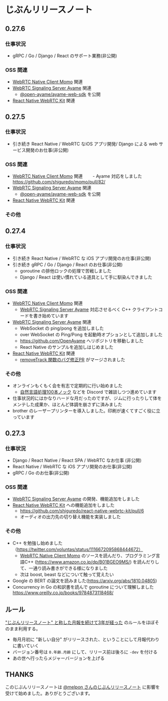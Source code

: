# じぶんリリースノート

## 0.27.6

### 仕事状況

- gRPC / Go / Django / React のサポート業務(非公開)

### OSS 関連

- [WebRTC Native Client Momo](https://github.com/shiguredo/momo) 関連
- [WebRTC Signaling Server Ayame](https://github.com/OpenAyame/ayame) 関連
    - [@open-ayame/ayame-web-sdk](https://www.npmjs.com/package/@open-ayame/ayame-web-sdk) を公開
- [React Native WebRTC Kit](https://github.com/shiguredo/react-native-webrtc-kit) 関連


## 0.27.5

### 仕事状況

- 引き続き React Native / WebRTC なiOS アプリ開発/ Django による web サービス開発のお仕事(非公開)


### OSS 関連

- [WebRTC Native Client Momo](https://github.com/shiguredo/momo) 関連
　　- Ayame 対応をしました https://github.com/shiguredo/momo/pull/82/
- [WebRTC Signaling Server Ayame](https://github.com/OpenAyame/ayame) 関連
    - [@open-ayame/ayame-web-sdk](https://www.npmjs.com/package/@open-ayame/ayame-web-sdk) を公開
- [React Native WebRTC Kit](https://github.com/shiguredo/react-native-webrtc-kit) 関連


### その他

## 0.27.4

### 仕事状況

- 引き続き React Native / WebRTC な iOS アプリ開発のお仕事(非公開) 
- 引き続き gRPC / Go / Django / React のお仕事(非公開)
    - goroutine の排他ロックの処理で苦戦しました
    - Django / React は使い慣れている道具として手に馴染んできました

### OSS 関連

- [WebRTC Native Client Momo](https://github.com/shiguredo/momo) 関連
    - [WebRTC Signaling Server Ayame](https://github.com/shiguredo/ayame) 対応させるべく C++ クライアントコードを書き始めています
- [WebRTC Signaling Server Ayame](https://github.com/OpenAyame/ayame) 関連
    - WebSocket の ping/pong を追加しました
    - over WebSocket の Ping/Pong を起動時オプションとして追加しました
    - https://github.com/OpenAyame へリポジトリを移動しました
    - React Native のサンプルを追加しはじめました
- [React Native WebRTC Kit](https://github.com/shiguredo/react-native-webrtc-kit) 関連
    - [removeTrack 関数のバグ修正PR](https://github.com/shiguredo/react-native-webrtc-kit/pull/9) がマージされました

### その他

- オンラインもくもく会を有志で定期的に行い始めました
    - [自然言語処理100本ノック](http://www.cl.ecei.tohoku.ac.jp/nlp100/) などを Discord で雑談しつつ進めています
- 仕事状況的にはかなりハードな月だったのですが、ジムに行ったりして体をメンテした成果か、ほとんど体調を崩さずに済みました
- brother のレーザープリンターを導入しました。印刷が速くてすごく役に立っています

## 0.27.3

### 仕事状況

- Django / React Native / React SPA / WebRTC なお仕事 (非公開)
- React Native / WebRTC な iOS アプリ開発のお仕事(非公開) 
- gRPC / Go のお仕事(非公開)

### OSS 関連

- [WebRTC Signaling Server Ayame](https://github.com/shiguredo/ayame) の開発、機能追加をしました
- [React Native WebRTC Kit](https://github.com/shiguredo/react-native-webrtc-kit) への機能追加をしました
    - https://github.com/shiguredo/react-native-webrtc-kit/pull/6
    - オーディオの出力先の切り替え機能を実装しました

### その他

- C++ を勉強し始めました（https://twitter.com/voluntas/status/1116672095868444672）
    - [WebRTC Native Client Momo](https://github.com/shiguredo/momo) のソースを読んだり、プログラミング言語C++ (https://www.amazon.co.jp/dp/B01BGEO9MS/) を読んだりして、一通り読み書きができる様になりました
    - 次は boost, beast などについて触って覚えたい
- Google の BERT の論文を読みました(https://arxiv.org/abs/1810.04805)
- Concurrency in Go の和訳書を読んで goroutine について理解しました https://www.oreilly.co.jp/books/9784873118468/

## ルール

["じぶんリリースノート" と称した月報を続けて3年が経った](https://blog.a-know.me/entry/2019/02/02/214612) のルールをほぼそのまま利用する。

- 毎月月初に "新しい自分" がリリースされた、ということにして月報代わりに書いていく
- バージョン番号は `0.年齢.月齢` にして、リリース前は後ろに `-dev` を付ける
- あの世へ行ったらメジャーバージョンを上げる

## THANKS
 
このじぶんリリースノートは [@melpon さんのじぶんリリースノート](https://github.com/melpon/myself-release-notes/blob/master/README.md) に影響を受けて始めました。ありがとうございます。
